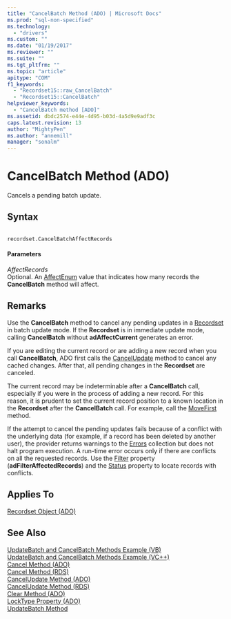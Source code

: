 ```yaml
---
title: "CancelBatch Method (ADO) | Microsoft Docs"
ms.prod: "sql-non-specified"
ms.technology:
  - "drivers"
ms.custom: ""
ms.date: "01/19/2017"
ms.reviewer: ""
ms.suite: ""
ms.tgt_pltfrm: ""
ms.topic: "article"
apitype: "COM"
f1_keywords: 
  - "Recordset15::raw_CancelBatch"
  - "Recordset15::CancelBatch"
helpviewer_keywords: 
  - "CancelBatch method [ADO]"
ms.assetid: dbdc2574-e44e-4d95-b03d-4a5d9e9adf3c
caps.latest.revision: 13
author: "MightyPen"
ms.author: "annemill"
manager: "sonalm"
---
```

# CancelBatch Method (ADO)
Cancels a pending batch update.  
  
## Syntax  
  
```  
  
recordset.CancelBatchAffectRecords  
```  
  
#### Parameters  
 *AffectRecords*  
 Optional. An [AffectEnum](../../../ado/reference/ado-api/affectenum.md) value that indicates how many records the **CancelBatch** method will affect.  
  
## Remarks  
 Use the **CancelBatch** method to cancel any pending updates in a [Recordset](../../../ado/reference/ado-api/recordset-object-ado.md) in batch update mode. If the **Recordset** is in immediate update mode, calling **CancelBatch** without **adAffectCurrent** generates an error.  
  
 If you are editing the current record or are adding a new record when you call **CancelBatch**, ADO first calls the [CancelUpdate](../../../ado/reference/ado-api/cancelupdate-method-ado.md) method to cancel any cached changes. After that, all pending changes in the **Recordset** are canceled.  
  
 The current record may be indeterminable after a **CancelBatch** call, especially if you were in the process of adding a new record. For this reason, it is prudent to set the current record position to a known location in the **Recordset** after the **CancelBatch** call. For example, call the [MoveFirst](../../../ado/reference/ado-api/movefirst-movelast-movenext-and-moveprevious-methods-ado.md) method.  
  
 If the attempt to cancel the pending updates fails because of a conflict with the underlying data (for example, if a record has been deleted by another user), the provider returns warnings to the [Errors](../../../ado/reference/ado-api/errors-collection-ado.md) collection but does not halt program execution. A run-time error occurs only if there are conflicts on all the requested records. Use the [Filter](../../../ado/reference/ado-api/filter-property.md) property (**adFilterAffectedRecords**) and the [Status](../../../ado/reference/ado-api/status-property-ado-recordset.md) property to locate records with conflicts.  
  
## Applies To  
 [Recordset Object (ADO)](../../../ado/reference/ado-api/recordset-object-ado.md)  
  
## See Also  
 [UpdateBatch and CancelBatch Methods Example (VB)](../../../ado/reference/ado-api/updatebatch-and-cancelbatch-methods-example-vb.md)   
 [UpdateBatch and CancelBatch Methods Example (VC++)](../../../ado/reference/ado-api/updatebatch-and-cancelbatch-methods-example-vc.md)   
 [Cancel Method (ADO)](../../../ado/reference/ado-api/cancel-method-ado.md)   
 [Cancel Method (RDS)](../../../ado/reference/rds-api/cancel-method-rds.md)   
 [CancelUpdate Method (ADO)](../../../ado/reference/ado-api/cancelupdate-method-ado.md)   
 [CancelUpdate Method (RDS)](../../../ado/reference/rds-api/cancelupdate-method-rds.md)   
 [Clear Method (ADO)](../../../ado/reference/ado-api/clear-method-ado.md)   
 [LockType Property (ADO)](../../../ado/reference/ado-api/locktype-property-ado.md)   
 [UpdateBatch Method](../../../ado/reference/ado-api/updatebatch-method.md)